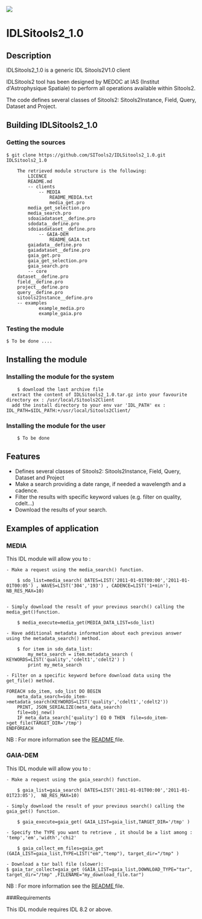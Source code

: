![](http://github.com/SITools2/core-v2/raw/dev/workspace/client-public/res/images/logo_01_petiteTaille.png)
# IDLSitools2_1.0
## Description
IDLSitools2_1.0 is a generic IDL Sitools2V1.0 client

IDLSitools2 tool has been designed by MEDOC at IAS (Institut d'Astrophysique Spatiale) to perform all operations available within Sitools2.

The code defines several classes of Sitools2: Sitools2Instance, Field, Query, Dataset and Project. 

## Building IDLSitools2_1.0

### Getting the sources

	$ git clone https://github.com/SITools2/IDLSitools2_1.0.git IDLSitools2_1.0
	
        The retrieved module structure is the following:
            LICENCE
            README.md
            -- clients
                -- MEDIA
                    README_MEDIA.txt
                    media_get.pro
		    media_get_selection.pro
	 	    media_search.pro
		    sdoaiadataset__define.pro
		    sdodata__define.pro
		    sdoiasdataset__define.pro
                -- GAIA-DEM
                    README_GAIA.txt
		    gaiadata__define.pro
		    gaiadataset__define.pro
		    gaia_get.pro
		    gaia_get_selection.pro
		    gaia_search.pro
            -- core
		dataset__define.pro
		field__define.pro
		project__define.pro
		query__define.pro
		sitools2Instance__define.pro
	    -- examples
                example_media.pro
                example_gaia.pro

### Testing the module

	$ To be done ....

## Installing the module

### Installing the module for the system

        $ download the last archive file 
	  extract the content of IDLSitools2_1.0.tar.gz into your favourite directory ex : /usr/local/Sitools2Client
	  add the install directory to your env var 'IDL_PATH' ex : IDL_PATH=$IDL_PATH:+/usr/local/Sitools2Client/

### Installing the module for the user

        $ To be done

## Features

- Defines several classes of Sitools2: Sitools2Instance, Field, Query, Dataset and Project
- Make a search providing a date range, if needed a wavelength and a cadence.
- Filter the results with specific keyword values (e.g. filter on quality, cdelt...)
- Download the results of your search.

## Examples of application

### MEDIA

This IDL module will allow you to :

    - Make a request using the media_search() function.

        $ sdo_list=media_search( DATES=LIST('2011-01-01T00:00','2011-01-01T00:05') , WAVES=LIST('304','193') , CADENCE=LIST('1+min'),  NB_RES_MAX=10)


    - Simply download the result of your previous search() calling the media_get()function.
    
        $ media_execute=media_get(MEDIA_DATA_LIST=sdo_list)

    - Have additional metadata information about each previous answer using the metadata_search() method.

        $ for item in sdo_data_list:
            my_meta_search = item.metadata_search ( KEYWORDS=LIST('quality','cdelt1','cdelt2') )
            print my_meta_search

    - Filter on a specific keyword before download data using the get_file() method.
	
	FOREACH sdo_item, sdo_list DO BEGIN
		meta_data_search=sdo_item->metadata_search(KEYWORDS=LIST('quality','cdelt1','cdelt2'))
		PRINT, JSON_SERIALIZE(meta_data_search)
		file=obj_new()
		IF meta_data_search['quality'] EQ 0 THEN  file=sdo_item->get_file(TARGET_DIR='/tmp')
	ENDFOREACH

NB : For more information see the [README ](http://sdo.ias.u-psud.fr/IDL/media/README_MEDIA.txt) file.

### GAIA-DEM

This IDL module will allow you to :

    - Make a request using the gaia_search() function.

        $ gaia_list=gaia_search( DATES=LIST('2011-01-01T00:00','2011-01-01T23:05'),  NB_RES_MAX=10)

    - Simply download the result of your previous search() calling the gaia_get() function.

        $ gaia_execute=gaia_get( GAIA_LIST=gaia_list,TARGET_DIR='/tmp' )

    - Specify the TYPE you want to retrieve , it should be a list among : 'temp','em','width','chi2'

        $ gaia_collect_em_files=gaia_get (GAIA_LIST=gaia_list,TYPE=LIST("em","temp"), target_dir="/tmp" )

    - Download a tar ball file (slower):
	$ gaia_tar_collect=gaia_get (GAIA_LIST=gaia_list,DOWNLOAD_TYPE="tar", target_dir="/tmp" ,FILENAME="my_download_file.tar")

NB : For more information see the [README ](http://sdo.ias.u-psud.fr/IDL/media/README_GAIA.txt) file.

###Requirements

This IDL module requires IDL 8.2 or above.
